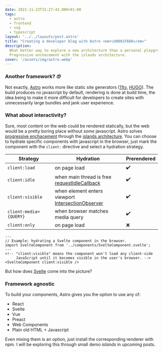 ```yaml
---
date: 2021-11-22T15:27:43.000+01:00
tags:
  - astro
  - frontend
  - ssg
  - typescript
layout: '../../layouts/post.astro'
title: "Creating a developer blog with Astro <em>\U0001F680</em>"
description:
  What better way to explore a new architecture than a personal playground?
  Progressive enchacement with the islands architecture.
cover: '/assets/img/astro.webp'
---
```


### Another framework? _🙄_

Not exactly, [Astro](https://astro.build/) works more like static site generators ([11ty](https://www.11ty.dev/), [HUGO](https://gohugo.io/)).
The build produces no javascript by default, rendering is done at build time, the idea being to make it more difficult for developers to create sites with unnecessarily large bundles and jank user experience.

### What about interactivity?

Sure, most content on the web could be rendered statically, but the web would be a pretty boring place without _some_ javascript. Astro solves [progressive enchacement](https://developer.mozilla.org/en-US/docs/Glossary/Progressive_Enhancement) through the [islands architecture](https://jasonformat.com/islands-architecture/). You can choose to hydrate specific components with javascript in the browser, just mark the component with the `client:` directive and select a hydration strategy.

| Strategy               | Hydration                                                                                                                            | Prerendered |
| ---------------------- | ------------------------------------------------------------------------------------------------------------------------------------ | ----------- |
| `client:load`          | on page load                                                                                                                         | ✔️          |
| `client:idle`          | when main thread is free <br> [requestIdleCallback](https://developer.mozilla.org/en-US/docs/Web/API/Window/requestIdleCallback)     | ✔️          |
| `client:visible`       | when element enters viewport <br> [IntersectionObserver](https://developer.mozilla.org/en-US/docs/Web/API/Intersection_Observer_API) | ✔️          |
| `client:media={QUERY}` | when browser matches media query                                                                                                     | ✔️          |
| `client:only`          | on page load                                                                                                                         | ❌          |

```astro
---
// Example: hydrating a Svelte component in the browser.
import SvelteComponent from '../components/SvelteComponent.svelte';
---
<!-- "client:visible" means the component won't load any client-side
     JavaScript until it becomes visible in the user's browser. -->
<SvelteComponent client:visible />
```

But how does [Svelte](https://svelte.dev/) come into the picture?

### Framework agnostic

To build your components, Astro gives you the option to use any of:

- React
- Svelte
- Vue
- Preact
- Web Components
- Plain old HTML + Javascript

Even mixing them is an option, just install the corresponding renderer with npm.
I will be exploring this through small demo _islands_ in upcoming posts.
